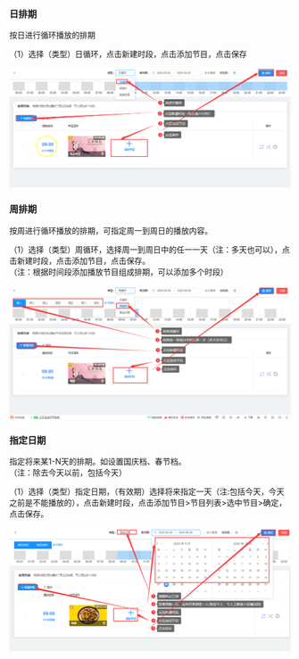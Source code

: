 ### 日排期
按日进行循环播放的排期

（1）选择（类型）日循环，点击新建时段，点击添加节目，点击保存          

![avatar](../images/channel/2-2.png)

### 周排期
按周进行循环播放的排期，可指定周一到周日的播放内容。

（1）选择（类型）周循环，选择周一到周日中的任一一天（注：多天也可以），点击新建时段，点击添加节目，点击保存。   
（注：根据时间段添加播放节目组成排期，可以添加多个时段）          

![avatar](../images/channel/3-1.png)


### 指定日期
指定将来某1-N天的排期。如设置国庆档、春节档。                  
（注：除去今天以前，包括今天）

（1）选择（类型）指定日期，（有效期）选择将来指定一天（注:包括今天，今天之前是不能播放的），点击新建时段，点击添加节目>节目列表>选中节目>确定，点击保存。

![avatar](../images/channel/4-1.png)
